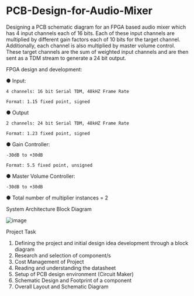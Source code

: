 # PCB-Design-for-Audio-Mixer
Designing a PCB schematic diagram for an FPGA based audio mixer which has 4 input channels each of 16 bits. Each of these input channels are multiplied by different gain factors each of 10 bits for the target channel. Additionally, each channel is also multiplied by master volume control. These target channels are the sum of weighted input channels and are then sent as a TDM stream to generate a 24 bit output.

FPGA design and development:

● Input:

    4 channels: 16 bit Serial TDM, 48kHZ Frame Rate
  
    Format: 1.15 fixed point, signed

● Output
  
    2 channels: 24 bit Serial TDM, 48kHZ Frame Rate

    Format: 1.23 fixed point, signed
    
● Gain Controller:
     
    -30dB to +30dB
    
    Format: 5.5 fixed point, unsigned
    
● Master Volume Controller:

    -30dB to +30dB
    
● Total number of multiplier instances = 2

System Architecture Block Diagram

![image](https://user-images.githubusercontent.com/30799589/132218456-c5f60615-dbf6-4647-af34-ee3fa9119a3b.png)

Project Task

1. Defining the project and initial design idea development through a block diagram
2. Research and selection of component/s
3. Cost Management of Project
4. Reading and understanding the datasheet
5. Setup of PCB design environment (Circuit Maker)
6. Schematic Design and Footprint of a component
7. Overall Layout and Schematic Diagram
